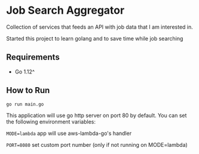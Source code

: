 # Job Search Aggregator

Collection of services that feeds an API with job data that I am interested in.

Started this project to learn golang and to save time while job searching

## Requirements
* Go 1.12^

## How to Run
`go run main.go`

This application will use go http server on port 80 by default. You can set the following environment variables:

`MODE=lambda` app will use aws-lambda-go's handler

`PORT=8080` set custom port number (only if not running on MODE=lambda)